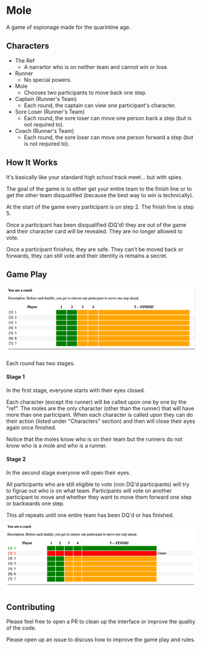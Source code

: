 # Mole

A game of espionage made for the quarintine age.

## Characters

* The Ref
    * A narrartor who is on neither team and cannot win or lose.
* Runner
    * No special powers.
* Mole
    * Chooses two participants to move back one step.
* Captain (Runner's Team)
    * Each round, the captain can view one participant's character. 
* Sore Loser (Runner's Team)
    * Each round, the sore loser can move one person back a step (but is not required to). 
* Coach (Runner's Team)
    * Each round, the sore loser can move one person forward a step (but is not required to). 

## How It Works 

It's basically like your standard high school track meet... but with spies.

The goal of the game is to either get your entire team to the finish line or to get the other team disqualified (because the best way to win is technically).

At the start of the game every participant is on step 2. The finish line is step 5.

Once a participant has been disqualified (DQ'd) they are out of the game and their character card will be revealed. They are no longer allowed to vote.

Once a participant finishes, they are safe. They can't be moved back or forwards, they can still vote and their identity is remains a secret.

## Game Play
![Starting Game Board](.github_images/starting-board.png?raw=true "Starting Game Board")


Each round has two stages.

#### Stage 1
In the first stage, everyone starts with their eyes closed.

Each character (except the runner) will be called upon one by one by the "ref". The moles are the only character (other than the runner) that will have more than one participant. When each character is called upon they can do their action (listed under "Characters" section) and then will close their eyes again once finished. 

Notice that the moles know who is on their team but the runners do not know who is a mole and who is a runner.

#### Stage 2
In the second stage everyone will open their eyes. 

All participants who are still eligible to vote (non DQ'd participants) will try to figrue out who is on what team. Participants will vote on another participant to move and whether they want to move them forward one step or backwards one step.


This all repeats until one entire team has been DQ'd or has finished.

![Game board with a participant disqualified and one that has finished](.github_images/dq-and-finish.png?raw=true "Game board with a participant disqualified and one that has finished")

## Contributing

Please feel free to open a PR to clean up the interface or improve the quality of the code.

Please open up an issue to discuss how to improve the game play and rules.
